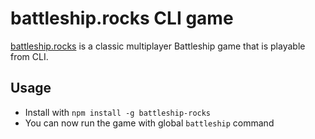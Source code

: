 # battleship.rocks CLI game

[battleship.rocks](https://battleship.rocks) is a classic multiplayer Battleship game that is playable from CLI.

## Usage

- Install with `npm install -g battleship-rocks`
- You can now run the game with global `battleship` command
